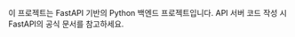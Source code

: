 <!-- Use this file to provide workspace-specific custom instructions to Copilot. For more details, visit https://code.visualstudio.com/docs/copilot/copilot-customization#_use-a-githubcopilotinstructionsmd-file -->

이 프로젝트는 FastAPI 기반의 Python 백엔드 프로젝트입니다. API 서버 코드 작성 시 FastAPI의 공식 문서를 참고하세요.
